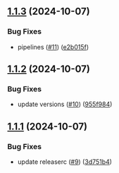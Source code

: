 ## [1.1.3](https://github.com/devops-toys/devops-toys/compare/v1.1.2...v1.1.3) (2024-10-07)


### Bug Fixes

* pipelines ([#11](https://github.com/devops-toys/devops-toys/issues/11)) ([e2b015f](https://github.com/devops-toys/devops-toys/commit/e2b015f970f16b95af54ee30d4b3b12a82607e91))

## [1.1.2](https://github.com/devops-toys/devops-toys/compare/v1.1.1...v1.1.2) (2024-10-07)


### Bug Fixes

* update versions ([#10](https://github.com/devops-toys/devops-toys/issues/10)) ([955f984](https://github.com/devops-toys/devops-toys/commit/955f984f2fbe5534f24fe3dfda08e8c373778dd8))

## [1.1.1](https://github.com/devops-toys/devops-toys/compare/v1.1.0...v1.1.1) (2024-10-07)


### Bug Fixes

* update releaserc ([#9](https://github.com/devops-toys/devops-toys/issues/9)) ([3d751b4](https://github.com/devops-toys/devops-toys/commit/3d751b462b3d69108c80ca8f6ca1837c2902b7fb))
